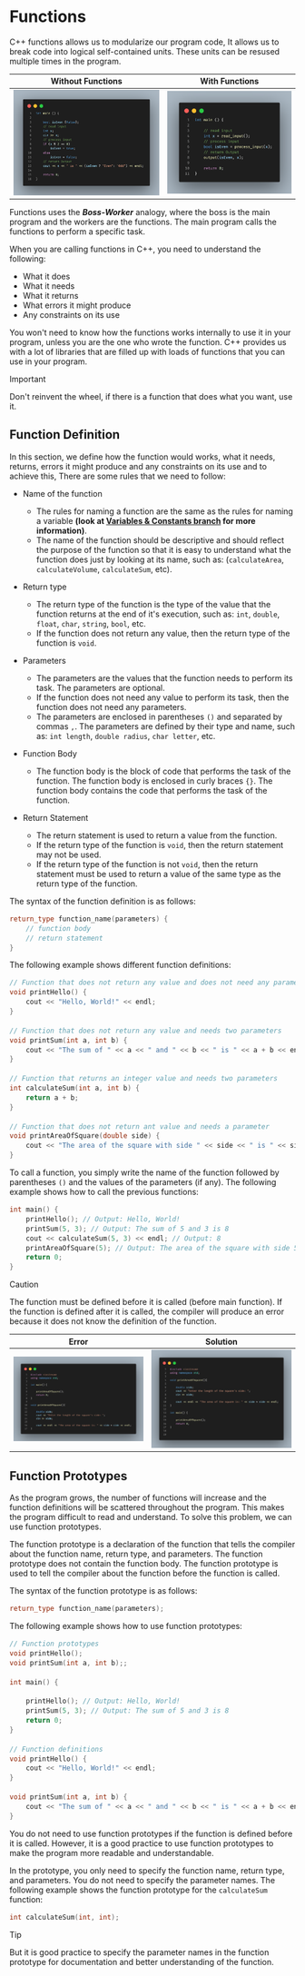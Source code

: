 # Functions

C++ functions allows us to modularize our program code, It allows us to break code into logical self-contained units. These units can be resused multiple times in the program.

| Without Functions | With Functions |
| --- | --- |
| ![Without Functions](screenshots/without_function.png) | ![With Functions](screenshots/with_function.png) |

Functions uses the ***Boss-Worker*** analogy, where the boss is the main program and the workers are the functions. The main program calls the functions to perform a specific task.

When you are calling functions in C++, you need to understand the following:

- What it does
- What it needs
- What it returns
- What errors it might produce
- Any constraints on its use

You won't need to know how the functions works internally to use it in your program, unless you are the one who wrote the function. C++ provides us with a lot of libraries that are filled up with loads of functions that you can use in your program.

> [!IMPORTANT]
> Don't reinvent the wheel, if there is a function that does what you want, use it.

## Function Definition

In this section, we define how the function would works, what it needs, returns, errors it might produce and any constraints on its use and to achieve this, There are some rules that we need to follow:

- Name of the function

  - The rules for naming a function are the same as the rules for naming a variable **(look at [Variables & Constants branch](https://github.com/MagedGDEV/CppInsights/tree/variables) for more information)**.
  - The name of the function should be descriptive and should reflect the purpose of the function so that it is easy to understand what the function does just by looking at its name, such as: (`calculateArea`, `calculateVolume`, `calculateSum`, etc).

- Return type

  - The return type of the function is the type of the value that the function returns at the end of it's execution, such as: `int`, `double`, `float`, `char`, `string`, `bool`, etc.
  - If the function does not return any value, then the return type of the function is `void`.

- Parameters

  - The parameters are the values that the function needs to perform its task. The parameters are optional.
  - If the function does not need any value to perform its task, then the function does not need any parameters.
  - The parameters are enclosed in parentheses `()` and separated by commas `,`. The parameters are defined by their type and name, such as: `int length`, `double radius`, `char letter`, etc.

- Function Body

  - The function body is the block of code that performs the task of the function. The function body is enclosed in curly braces `{}`. The function body contains the code that performs the task of the function.

- Return Statement

  - The return statement is used to return a value from the function.
  - If the return type of the function is `void`, then the return statement may not be used.
  - If the return type of the function is not `void`, then the return statement must be used to return a value of the same type as the return type of the function.

The syntax of the function definition is as follows:

```cpp
return_type function_name(parameters) {
    // function body
    // return statement
}
```

The following example shows different function definitions:

```cpp
// Function that does not return any value and does not need any parameter
void printHello() {
    cout << "Hello, World!" << endl;
}

// Function that does not return any value and needs two parameters
void printSum(int a, int b) {
    cout << "The sum of " << a << " and " << b << " is " << a + b << endl;
}

// Function that returns an integer value and needs two parameters
int calculateSum(int a, int b) {
    return a + b;
}

// Function that does not return ant value and needs a parameter
void printAreaOfSquare(double side) {
    cout << "The area of the square with side " << side << " is " << side * side << endl;
}
```

To call a function, you simply write the name of the function followed by parentheses `()` and the values of the parameters (if any). The following example shows how to call the previous functions:

```cpp
int main() {
    printHello(); // Output: Hello, World!
    printSum(5, 3); // Output: The sum of 5 and 3 is 8
    cout << calculateSum(5, 3) << endl; // Output: 8
    printAreaOfSquare(5); // Output: The area of the square with side 5 is 25
    return 0;
}
```

> [!CAUTION]
> The function must be defined before it is called (before main function). If the function is defined after it is called, the compiler will produce an error because it does not know the definition of the function.

| Error | Solution |
| --- | --- |
| ![Function Definition Error](screenshots/function_definition_error.png) | ![Function Definition Solution](screenshots/function_definition_solution.png) |

## Function Prototypes

As the program grows, the number of functions will increase and the function definitions will be scattered throughout the program. This makes the program difficult to read and understand. To solve this problem, we can use function prototypes.

The function prototype is a declaration of the function that tells the compiler about the function name, return type, and parameters. The function prototype does not contain the function body. The function prototype is used to tell the compiler about the function before the function is called.

The syntax of the function prototype is as follows:

```cpp
return_type function_name(parameters);
```

The following example shows how to use function prototypes:

```cpp
// Function prototypes
void printHello();
void printSum(int a, int b);;

int main() {

    printHello(); // Output: Hello, World!
    printSum(5, 3); // Output: The sum of 5 and 3 is 8
    return 0;
}

// Function definitions
void printHello() {
    cout << "Hello, World!" << endl;
}

void printSum(int a, int b) {
    cout << "The sum of " << a << " and " << b << " is " << a + b << endl;
}
```

You do not need to use function prototypes if the function is defined before it is called. However, it is a good practice to use function prototypes to make the program more readable and understandable.

In the prototype, you only need to specify the function name, return type, and parameters. You do not need to specify the parameter names. The following example shows the function prototype for the `calculateSum` function:

```cpp
int calculateSum(int, int);
```

> [!TIP]
> But it is good practice to specify the parameter names in the function prototype for documentation and better understanding of the function.
